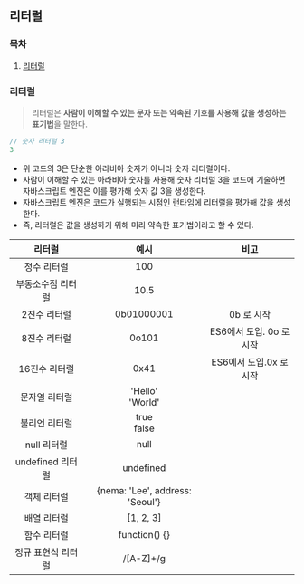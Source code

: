 ## 리터럴

### 목차

1. [리터럴](#리터럴-1)


### 리터럴

> 리터럴은 **사람이 이해할 수 있는 문자 또는 약속된 기호를 사용해 값을 생성하는 표기법**을 말한다.

```javascript
// 숫자 리터럴 3
3
```

- 위 코드의 3은 단순한 아라비아 숫자가 아니라 숫자 리터럴이다.
- 사람이 이해할 수 있는 아라비아 숫자를 사용해 숫자 리터럴 3을 코드에 기술하면 자바스크립트 엔진은 이를 평가해 숫자 값 3을 생성한다.
- 자바스크립트 엔진은 코드가 실행되는 시점인 런타임에 리터럴을 평가해 값을 생성한다.
- 즉, 리터럴은 값을 생성하기 위해 미리 약속한 표기법이라고 할 수 있다.

|      리터럴      |               예시                |        비고         |
|:-------------:|:-------------------------------:|:-----------------:|
|    정수 리터럴     |               100               |                   |
|   부동소수점 리터럴   |              10.5               |                   |
|    2진수 리터럴    |           0b01000001            |      0b 로 시작      |
|    8진수 리터럴    |              0o101              | ES6에서 도입. 0o 로 시작 |
|   16진수 리터럴    |              0x41               |ES6에서 도입.0x 로 시작|
|    문자열 리터럴    |       'Hello'<br/>'World'       ||
|    불리언 리터럴    |         true<br/>false          ||
|   null 리터럴    |              null               ||
| undefined 리터럴 |            undefined            ||
|    객체 리터럴     | {nema: 'Lee', address: 'Seoul'} ||
|    배열 리터럴     |            [1, 2, 3]            ||
|    함수 리터럴     |          function() {}          ||
|  정규 표현식 리터럴   |            /[A-Z]+/g            ||
